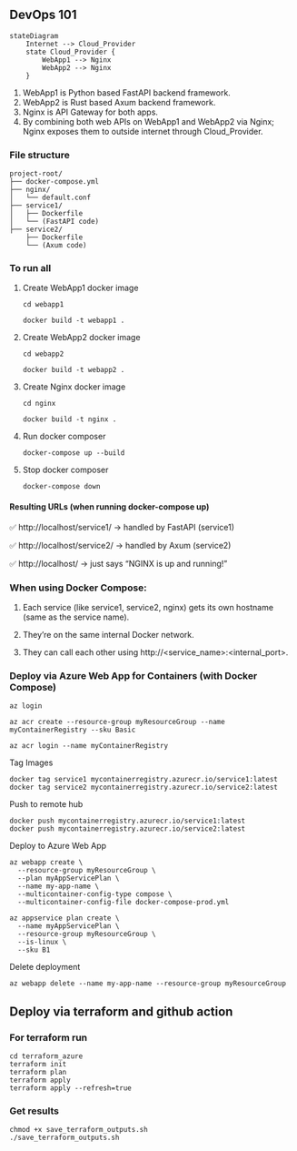 ## DevOps 101

```mermaid
stateDiagram
    Internet --> Cloud_Provider
    state Cloud_Provider {
        WebApp1 --> Nginx
        WebApp2 --> Nginx 
    }
```

1. WebApp1 is Python based FastAPI backend framework.
2. WebApp2 is Rust based Axum backend framework.
3. Nginx is API Gateway for both apps.
4. By combining both web APIs on WebApp1 and WebApp2 via Nginx; Nginx exposes them to outside internet through Cloud_Provider.

### File structure

```
project-root/
├── docker-compose.yml
├── nginx/
│   └── default.conf
├── service1/
│   ├── Dockerfile
│   └── (FastAPI code)
├── service2/
    ├── Dockerfile
    └── (Axum code)
```

### To run all

1. Create WebApp1 docker image
   ```
   cd webapp1
   ```
   ```
   docker build -t webapp1 . 
   ```
2. Create WebApp2 docker image
   ```
   cd webapp2      
   ```
   ```                
   docker build -t webapp2 . 
   ```
3. Create Nginx docker image
   ```
   cd nginx
   ```
   ```
   docker build -t nginx .
   ```
4. Run docker composer
   ```
   docker-compose up --build 
   ```
5. Stop docker composer
   ```
   docker-compose down
   ```

#### Resulting URLs (when running docker-compose up)

✅ http://localhost/service1/ → handled by FastAPI (service1)

✅ http://localhost/service2/ → handled by Axum (service2)

✅ http://localhost/ → just says “NGINX is up and running!”

### When using Docker Compose:

1. Each service (like service1, service2, nginx) gets its own hostname (same as the service name).

2. They’re on the same internal Docker network.

3. They can call each other using http://<service_name>:<internal_port>.

### Deploy via Azure Web App for Containers (with Docker Compose)

```
az login
```

```
az acr create --resource-group myResourceGroup --name myContainerRegistry --sku Basic
```
```
az acr login --name myContainerRegistry
```

Tag Images
```
docker tag service1 mycontainerregistry.azurecr.io/service1:latest
docker tag service2 mycontainerregistry.azurecr.io/service2:latest
```

Push to remote hub
```
docker push mycontainerregistry.azurecr.io/service1:latest
docker push mycontainerregistry.azurecr.io/service2:latest
```

Deploy to Azure Web App
```
az webapp create \
  --resource-group myResourceGroup \
  --plan myAppServicePlan \
  --name my-app-name \
  --multicontainer-config-type compose \
  --multicontainer-config-file docker-compose-prod.yml
```
```
az appservice plan create \
  --name myAppServicePlan \
  --resource-group myResourceGroup \
  --is-linux \
  --sku B1
```
Delete deployment
```
az webapp delete --name my-app-name --resource-group myResourceGroup
```

## Deploy via terraform and github action

### For terraform run

```
cd terraform_azure
terraform init
terraform plan
terraform apply
terraform apply --refresh=true
```

### Get results
```
chmod +x save_terraform_outputs.sh
./save_terraform_outputs.sh
```